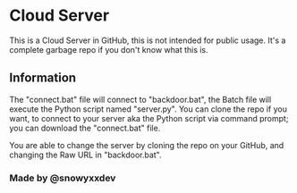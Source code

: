 # Cloud Server

This is a Cloud Server in GitHub, this is not intended for public usage.
It's a complete garbage repo if you don't know what this is.

## Information

The "connect.bat" file will connect to "backdoor.bat", the Batch file will execute the Python script named "server.py".
You can clone the repo if you want, to connect to your server aka the Python script via command prompt; you can download the "connect.bat" file.

You are able to change the server by cloning the repo on your GitHub, and changing the Raw URL in "backdoor.bat".

### Made by @snowyxxdev

